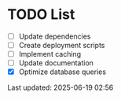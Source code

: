 # TODO List

- [ ] Update dependencies
- [ ] Create deployment scripts
- [ ] Implement caching
- [ ] Update documentation
- [x] Optimize database queries

Last updated: 2025-06-19 02:56
